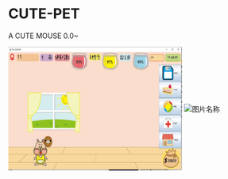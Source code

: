 # CUTE-PET
A CUTE MOUSE 0.0~


<img src="IMG/mouse.JPG" width = "350" height = "250" alt="图片名称" align=center /> <img src="IMG/mouse1.JPG" width = "350" height = "250" alt="图片名称" align=center />
